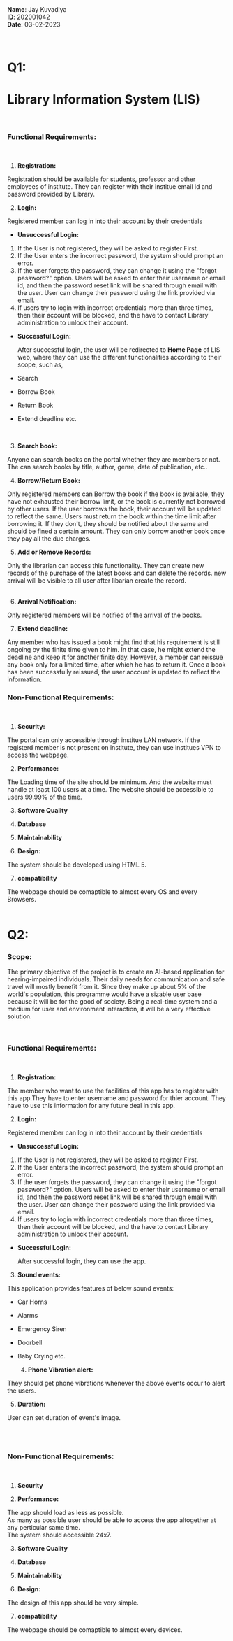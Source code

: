 <div>
  <strong>Name</strong>: Jay Kuvadiya
  <br>
  <strong>ID</strong>: 202001042
  <br>
  <strong>Date</strong>: 03-02-2023 
  <br><br><br>
 <div>
   
   # Q1:
    
# Library Information System (LIS)  
   <br>
   
   <h3> Functional Requirements: </h3>
   <br>
   
   1. **Registration:**
   
   Registration should be available for students, professor and other employees of institute. They can register with their institue email id and password provided by Library.
   
   2. **Login:**
   
 Registered member can log in into their account by their credentials
   
  - **Unsuccessful Login:**  
   
  1. If the User is not registered, they will be asked to register First.
  2. If the User enters the incorrect password, the system should prompt an error.
  3. If the user forgets the password, they can change it using the "forgot password?" option. Users will be asked to enter their username or email id, and then the password reset link will be shared through email with the user. User can change their password using the link provided via email. 
  4. If users try to login with incorrect credentials more than three times, then their account will be blocked, and the have to contact Library administration to unlock their account.
   
  - **Successful Login:**  
   
    After successful login, the user will be redirected to **Home Page** of LIS web, where they can use the different functionalities according to their scope, such as,
  - Search
  - Borrow Book
  - Return Book
  - Extend deadline etc.
   
   <br>
   
  3. **Search book:** 
   
   Anyone can search books on the portal whether they are members or not. The can search books by title, author, genre, date of publication, etc..
   
   4. **Borrow/Return Book:** 
   
   Only registered members can Borrow the book if the book is available, they have not exhausted their borrow limit, or the book is currently not borrowed by other users. If the user borrows the book, their account will be updated to reflect the same. Users must return the book within the time limit after borrowing it. If they don't, they should be notified about the same and should be fined a certain amount. They can only borrow another book once they pay all the due charges.
   <br>
   
   5. **Add or Remove Records:** 
   
   Only the librarian can access this functionality. They can create new records of the purchase of the latest books and can delete the records. new arrival will be visible to all user after libarian create the record.
   <br><br>
   
   6. **Arrival Notification:** 
   
   Only registered members will be notified of the arrival of the books.
   
   7. **Extend deadline:** 
   
Any member who has issued a book might find that his requirement is still ongoing by the finite time given to him. In that case, he might extend the deadline and keep it for another finite day. However, a member can reissue any book only for a limited time, after which he has to return it. Once a book has been successfully reissued, the user account is updated to reflect the information.
  <h3> Non-Functional Requirements: </h3>
   <br>
   
   1. **Security:**
   
 The portal can only accessible through institue LAN network. If the registerd member is not present on institute, they can use institues VPN to access the webpage.

   
   2. **Performance:**
   
The Loading time of the site should be minimum. And the website must handle at least 100 users at a time. The website should be accessible to users 99.99% of the time.
   
  3. **Software Quality**
   
  4. **Database**
   
  5. **Maintainability**
   
  6. **Design:**
   
The system should be developed using HTML 5. <br>
   
 7. **compatibility**

   The webpage should be comaptible to almost every OS and every Browsers.
<br><br>
   
# Q2:
   
   <h3> Scope: </h3>
    
The primary objective of the project is to create an AI-based application for hearing-impaired individuals. Their daily needs for communication and safe travel will mostly benefit from it. Since they make up about 5% of the world's population, this programme would have a sizable user base because it will be for the good of society. Being a real-time system and a medium for user and environment interaction, it will be a very effective solution.
   
   <br>
   
   <h3> Functional Requirements: </h3>
   <br>

   1. **Registration:**
   
The member who want to use the facilities of this app has to register with this app.They have to enter username and password for thier account. They have to use this information for any future deal in this app.
   
   2. **Login:**
   
 Registered member can log in into their account by their credentials
   
  - **Unsuccessful Login:**  
   
  1. If the User is not registered, they will be asked to register First.
  2. If the User enters the incorrect password, the system should prompt an error.
  3. If the user forgets the password, they can change it using the "forgot password?" option. Users will be asked to enter their username or email id, and then the password reset link will be shared through email with the user. User can change their password using the link provided via email. 
  4. If users try to login with incorrect credentials more than three times, then their account will be blocked, and the have to contact Library administration to unlock their account.
   
  - **Successful Login:**  
   
    After successful login, they can use the app.
   
   3. **Sound events:**
   
   This application provides features of below sound events:
  
 - Car Horns
 - Alarms
 - Emergency Siren
 - Doorbell
 - Baby Crying etc.
   

   
   4. **Phone Vibration alert:**

 They should get phone vibrations whenever the above events occur to alert the users.
   
   
   5. **Duration:**
  
  User can set duration of event's image.
   
   <br><br>
   
  <h3> Non-Functional Requirements: </h3>
   <br>
   
   1. **Security**
   
   2. **Performance:**
   
The app should load as less as possible. <br>
As many as possible user should be able to access the app altogether at any perticular same time.  <br>
The system should accessible 24x7.
   
  3. **Software Quality**
   
  4. **Database**
   
  5. **Maintainability**
  
   
  6. **Design:**
   
  The design of this app should be very simple.

   
  7. **compatibility**

   The webpage should be comaptible to almost every devices.

   
  


 
